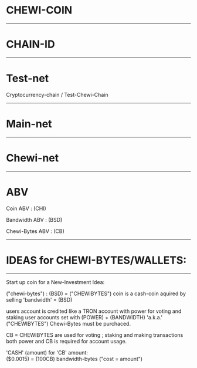 # CHEWI-COIN
--------------------------------------------------

# CHAIN-ID

--------------------------------------------------

# Test-net 

Cryptocurrency-chain / Test-Chewi-Chain

--------------------------------------------------

# Main-net

--------------------------------------------------

# Chewi-net

--------------------------------------------------

# ABV

Coin ABV : (CHI)

Bandwidth ABV : (BSD)

Chewi-Bytes ABV : (CB) 

--------------------------------
# IDEAS for CHEWI-BYTES/WALLETS:
--------------------------------

Start up coin for a New-Investment Idea:

("chewi-bytes") : (BSD) = ("CHEWIBYTES") 
coin is a cash-coin aquired by selling 'bandwidth' = (BSD) 

users account is credited like a TRON account with power for voting and staking 
user accounts set with (POWER) + (BANDWIDTH) 'a.k.a.' ("CHEWIBYTES") Chewi-Bytes must be purchaced. 

CB = CHEWIBYTES are used for voting ; staking and making transactions both power and CB is required for account usage.

'CASH' (amount) for 'CB' amount:  
($0.0015) = (100CB) bandwidth-bytes ("cost = amount") 
